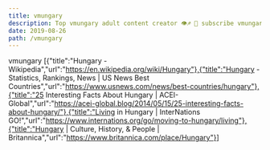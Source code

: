 ```yaml
---
title: vmungary
description: Top vmungary adult content creator 👁♐️ 👑 subscribe vmungary to my porn site below IG vmungary
date: 2019-08-26
path: /vmungary
---
```


vmungary
[{"title":"Hungary - Wikipedia","url":"https://en.wikipedia.org/wiki/Hungary"},{"title":"Hungary - Statistics, Rankings, News | US News Best Countries","url":"https://www.usnews.com/news/best-countries/hungary"},{"title":"25 Interesting Facts About Hungary | ACEI-Global","url":"https://acei-global.blog/2014/05/15/25-interesting-facts-about-hungary/"},{"title":"Living in Hungary | InterNations GO!","url":"https://www.internations.org/go/moving-to-hungary/living"},{"title":"Hungary | Culture, History, & People | Britannica","url":"https://www.britannica.com/place/Hungary"}]

